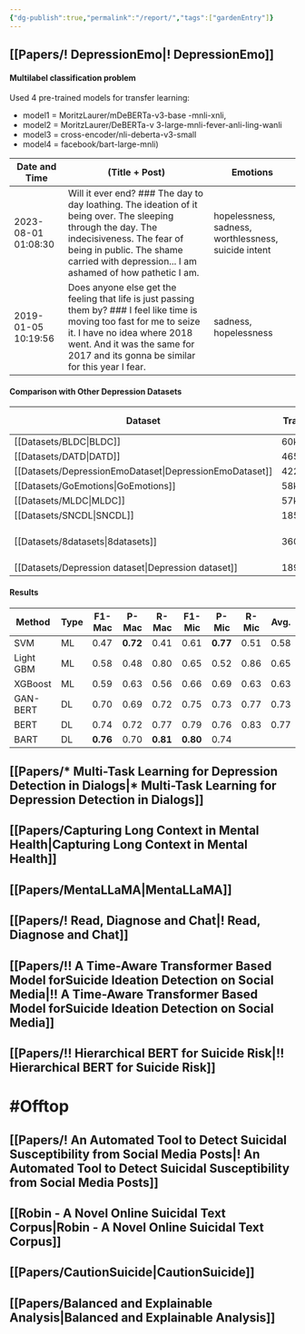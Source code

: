```yaml
---
{"dg-publish":true,"permalink":"/report/","tags":["gardenEntry"]}
---
```


## [[Papers/! DepressionEmo\|! DepressionEmo]]

#### Multilabel classification problem

Used 4 pre-trained models for transfer learning:

- model1 = MoritzLaurer/mDeBERTa-v3-base -mnli-xnli, 
- model2 = MoritzLaurer/DeBERTa-v 3-large-mnli-fever-anli-ling-wanli
- model3 = cross-encoder/nli-deberta-v3-small
- model4 = facebook/bart-large-mnli)


| Date and Time       | (Title + Post)                                                                                                                                                                                                                              | Emotions                                             |
| ------------------- | ------------------------------------------------------------------------------------------------------------------------------------------------------------------------------------------------------------------------------------------- | ---------------------------------------------------- |
| 2023-08-01 01:08:30 | Will it ever end? ### The day to day loathing. The ideation of it being over. The sleeping through the day. The indecisiveness. The fear of being in public. The shame carried with depression... I am ashamed of how pathetic I am.        | hopelessness, sadness, worthlessness, suicide intent |
| 2019-01-05 10:19:56 | Does anyone else get the feeling that life is just passing them by? ### I feel like time is moving too fast for me to seize it. I have no idea where 2018 went. And it was the same for 2017 and its gonna be similar for this year I fear. | sadness, hopelessness                                |

#### Comparison with Other Depression Datasets

| Dataset                  | Train/Val/Test | Source            | Text Len. | No. Labels | Vocab. Size |
| ------------------------ | -------------- | ----------------- | --------- | ---------- | ----------- |
| [[Datasets/BLDC\|BLDC]]                 | 60k            | Twitter           | 6.50      | 2          | 13,951      |
| [[Datasets/DATD\|DATD]]                 | 4650           | Twitter           | 11.24     | 2          | 9,595       |
| [[Datasets/DepressionEmoDataset\|DepressionEmoDataset]] | 4225/906/906   | Reddit            | 103.97    | 8          | 18,192      |
| [[Datasets/GoEmotions\|GoEmotions]]           | 58k            | Reddit            | 12.99     | 27         | 68,937      |
| [[Datasets/MLDC\|MLDC]]                 | 57k            | Twitter           | 4.93      | 3          | 12,647      |
| [[Datasets/SNCDL\|SNCDL]]                | 1850           | Reddit            | 82.98     | 2          | 11,869      |
| [[Datasets/8datasets\|8datasets]]            | 3600           | Forums and Reddit | -         | 2          | -           |
| [[Datasets/Depression dataset\|Depression dataset]]   | 1893K          | Reddit            | -         | 2          | -           |

#### Results

| Method    | Type | F1-Mac   | P-Mac    | R-Mac    | F1-Mic   | P-Mic    | R-Mic | Avg. |
| --------- | ---- | -------- | -------- | -------- | -------- | -------- | ----- | ---- |
| SVM       | ML   | 0.47     | **0.72** | 0.41     | 0.61     | **0.77** | 0.51  | 0.58 |
| Light GBM | ML   | 0.58     | 0.48     | 0.80     | 0.65     | 0.52     | 0.86  | 0.65 |
| XGBoost   | ML   | 0.59     | 0.63     | 0.56     | 0.66     | 0.69     | 0.63  | 0.63 |
| GAN-BERT  | DL   | 0.70     | 0.69     | 0.72     | 0.75     | 0.73     | 0.77  | 0.73 |
| BERT      | DL   | 0.74     | 0.72     | 0.77     | 0.79     | 0.76     | 0.83  | 0.77 |
| BART      | DL   | **0.76** | 0.70     | **0.81** | **0.80** | 0.74     |       |      |


## [[Papers/* Multi-Task Learning for Depression Detection in Dialogs\|* Multi-Task Learning for Depression Detection in Dialogs]]

## [[Papers/Capturing Long Context in Mental Health\|Capturing Long Context in Mental Health]]

## [[Papers/MentaLLaMA\|MentaLLaMA]]

## [[Papers/! Read, Diagnose and Chat\|! Read, Diagnose and Chat]]

## [[Papers/!! A Time-Aware Transformer Based Model forSuicide Ideation Detection on Social Media\|!! A Time-Aware Transformer Based Model forSuicide Ideation Detection on Social Media]]

## [[Papers/!! Hierarchical BERT for  Suicide Risk\|!! Hierarchical BERT for  Suicide Risk]]


# #Offtop

## [[Papers/! An Automated Tool to Detect Suicidal Susceptibility from Social Media Posts\|! An Automated Tool to Detect Suicidal Susceptibility from Social Media Posts]]

## [[Robin - A Novel Online Suicidal Text Corpus\|Robin - A Novel Online Suicidal Text Corpus]]
## [[Papers/CautionSuicide\|CautionSuicide]]
## [[Papers/Balanced and Explainable Analysis\|Balanced and Explainable Analysis]]


